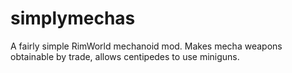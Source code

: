 # simplymechas
A fairly simple RimWorld mechanoid mod. Makes mecha weapons obtainable by trade, allows centipedes to use miniguns.
